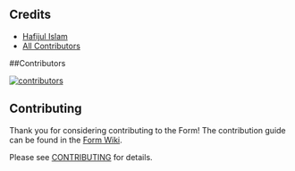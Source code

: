 ## Credits

- [Hafijul Islam](https://github.com/laraflow)
- [All Contributors](../../contributors)

##Contributors

[![contributors](https://contributors-img.web.app/image?repo=laraflow/form)](https://github.com/laraflow/form/graphs/contributors)

## Contributing

Thank you for considering contributing to the Form!
The contribution guide can be found in the [Form Wiki](https://github.com/laraflow/form/wiki/).

Please see [CONTRIBUTING](https://github.com/laraflow/.github/blob/main/CONTRIBUTING.md) for details.
